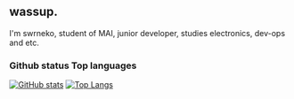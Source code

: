 ## wassup.
I'm swrneko, student of MAI, junior developer, studies electronics, dev-ops and etc.

### Github status                                                                                                                                                   Top languages
[![GitHub stats](https://github-readme-stats.vercel.app/api?username=swrneko&show_icons=true&theme=tokyonight)](https://github.com/anuraghazra/github-readme-stats) [![Top Langs](https://github-readme-stats.vercel.app/api/top-langs/?username=swrneko&theme=tokyo-night&pos=tight)](https://github.com/anuraghazra/github-readme-stats)

